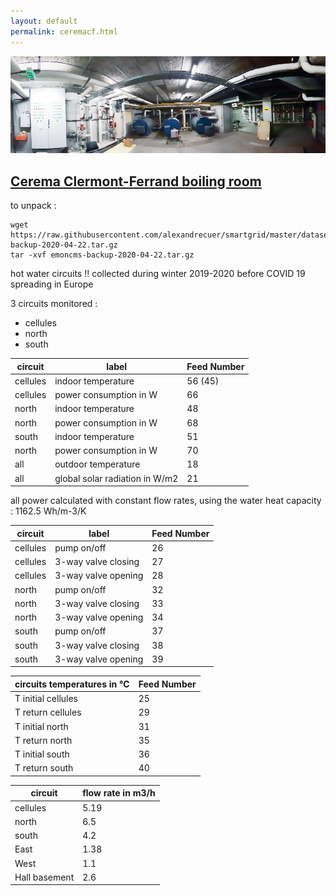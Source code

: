 ```yaml
---
layout: default
permalink: ceremacf.html
---
```

![site](images/DLCF_boiler_room.jpg)

## [Cerema Clermont-Ferrand boiling room](emoncms-backup-2020-04-22.tar.gz)

to unpack :

```
wget https://raw.githubusercontent.com/alexandrecuer/smartgrid/master/datasets/emoncms-backup-2020-04-22.tar.gz
tar -xvf emoncms-backup-2020-04-22.tar.gz
```

hot water circuits !! collected during winter 2019-2020 before COVID 19 spreading in Europe

3 circuits monitored :
- cellules
- north
- south

circuit |label |	Feed Number
--|--|--
cellules|indoor temperature|56 (45)
cellules|power consumption in W|66
north|indoor temperature|48
north|power consumption in W|68
south|indoor temperature|51
north|power consumption in W|70
all|outdoor temperature|18
all|global solar radiation in W/m2|21

all power calculated with constant flow rates, using the water heat capacity : 1162.5 Wh/m-3/K

circuit |label |	Feed Number
--|--|--
cellules|pump on/off | 26
cellules|3-way valve closing | 27
cellules|3-way valve opening | 28
north|pump on/off | 32
north|3-way valve closing | 33
north|3-way valve opening | 34
south|pump on/off | 37
south|3-way valve closing | 38
south|3-way valve opening | 39

circuits temperatures in °C |	Feed Number
--|--
T initial cellules | 25
T return cellules | 29
T initial north | 31
T return north | 35
T initial south | 36
T return south | 40

circuit | flow rate in m3/h
--|--
cellules | 5.19
north | 6.5 
south | 4.2
East | 1.38
West | 1.1
Hall basement | 2.6
